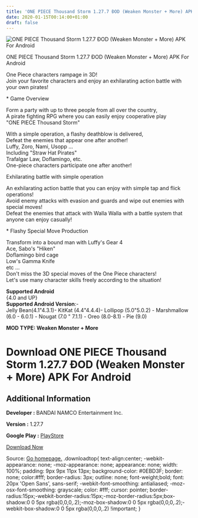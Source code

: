 ```yaml
---
title: 'ONE PIECE Thousand Storm 1.27.7 ÐOD (Weaken Monster + More) APK For Android'
date: 2020-01-15T00:14:00+01:00
draft: false
---
```


![ONE PIECE Thousand Storm 1.27.7 ÐOD (Weaken Monster + More) APK For Android](https://i0.wp.com/apkhome.net/wp-content/uploads/2020/01/ONE-PIECE-Thousand-Storm-1.27.7-ÐOD-Weaken-Monster-More.png "ONE PIECE Thousand Storm 1.27.7 ÐOD (Weaken Monster + More) APK For Android")

  

ONE PIECE Thousand Storm 1.27.7 ÐOD (Weaken Monster + More) APK For Android

One Piece characters rampage in 3D!  
Join your favorite characters and enjoy an exhilarating action battle with your own pirates!

\* Game Overview

Form a party with up to three people from all over the country,  
A pirate fighting RPG where you can easily enjoy cooperative play  
"ONE PIECE Thousand Storm"

With a simple operation, a flashy deathblow is delivered,  
Defeat the enemies that appear one after another!  
Luffy, Zoro, Nami, Usopp ...  
Including "Straw Hat Pirates"  
Trafalgar Law, Doflamingo, etc.  
One-piece characters participate one after another!

Exhilarating battle with simple operation

An exhilarating action battle that you can enjoy with simple tap and flick operations!  
Avoid enemy attacks with evasion and guards and wipe out enemies with special moves!  
Defeat the enemies that attack with Walla Walla with a battle system that anyone can enjoy casually!

\* Flashy Special Move Production

Transform into a bound man with Luffy's Gear 4  
Ace, Sabo's "Hiken"  
Doflamingo bird cage  
Low's Gamma Knife  
etc ...  
Don't miss the 3D special moves of the One Piece characters!  
Let's use many character skills freely according to the situation!

**Supported Android**  
{4.0 and UP}  
**Supported Android Version**:-  
Jelly Bean(4.1"4.3.1)- KitKat (4.4"4.4.4)- Lollipop (5.0"5.0.2) - Marshmallow (6.0 - 6.0.1) - Nougat (7.0 " 7.1.1) - Oreo (8.0-8.1) - Pie (9.0)

**MOD TYPE: Weaken Monster + More**

Download ONE PIECE Thousand Storm 1.27.7 ÐOD (Weaken Monster + More) APK For Android
=====================================================================================

Additional Information
----------------------

**Developer :** BANDAI NAMCO Entertainment Inc.

**Version :** 1.27.7

**Google Play :** [PlayStore](https://play.google.com/store/apps/details?id=com.bandainamcoent.opts)

  

[Download Now](https://store4app.co/post/one-piece-thousand-storm-1-27-7-od-weaken-monster-more-apk-for-android_1579024111)

  
Source: [Go homepage.](https://store4app.co/post/one-piece-thousand-storm-1-27-7-od-weaken-monster-more-apk-for-android_1579024111) .downloadtop{ text-align:center; -webkit-appearance: none; -moz-appearance: none; appearance: none; width: 100%; padding: 9px 9px 11px 13px; background-color: #0EBD3F; border: none; color:#fff; border-radius: 3px; outline: none; font-weight;bold; font: 20px 'Open Sans', sans-serif; -webkit-font-smoothing: antialiased; -moz-osx-font-smoothing: grayscale; color: #fff; cursor: pointer; border-radius:15px;-webkit-border-radius:15px;-moz-border-radius:5px;box-shadow:0 0 5px rgba(0,0,0,.2);-moz-box-shadow:0 0 5px rgba(0,0,0,.2);-webkit-box-shadow:0 0 5px rgba(0,0,0,.2) !important; }